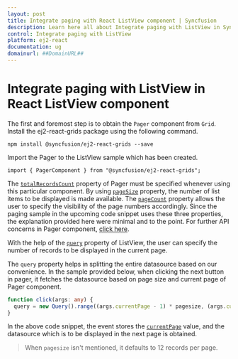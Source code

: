 ```yaml
---
layout: post
title: Integrate paging with React ListView component | Syncfusion
description: Learn here all about Integrate paging with ListView in Syncfusion React ListView component of Syncfusion Essential JS 2 and more.
control: Integrate paging with ListView 
platform: ej2-react
documentation: ug
domainurl: ##DomainURL##
---
```


# Integrate paging with ListView in React ListView component

The first and foremost step is to obtain the `Pager` component from `Grid`. Install the ej2-react-grids package using the following command.

```
npm install @syncfusion/ej2-react-grids --save
```

Import the Pager to the ListView sample which has been created.

```
import { PagerComponent } from "@syncfusion/ej2-react-grids";
```

The [`totalRecordsCount`](https://ej2.syncfusion.com/documentation/api/pager/#totalrecordscount) property of Pager must be specified whenever using this particular component. By using [`pageSize`](https://ej2.syncfusion.com/documentation/api/pager/#pagesize) property, the number of list items to be displayed is made available. The [`pageCount`](https://ej2.syncfusion.com/documentation/api/pager/#pagecount) property allows the user to specify the visibility of the page numbers accordingly. Since the paging sample in the upcoming code snippet uses these three properties, the explanation provided here were minimal and to the point. For further API concerns in Pager component, [click here](https://ej2.syncfusion.com/documentation/api/pager/).

With the help of the [`query`](https://ej2.syncfusion.com/react/documentation/api/list-view/#query) property of ListView, the user can specify the number of records to be displayed in the current page.

The `query` property helps in splitting the entire datasource based on our convenience. In the sample provided below, when clicking the next button in pager, it fetches the datasource based on page size and current page of Pager component.

```ts
function click(args: any) {
  query = new Query().range((args.currentPage - 1) * pagesize, (args.currentPage * pagesize));
}
```

In the above code snippet, the event stores the [`currentPage`](https://ej2.syncfusion.com/documentation/api/pager/#currentpage) value, and the datasource which is to be displayed in the next page is obtained.

> When `pagesize` isn't mentioned, it defaults to 12 records per page.
